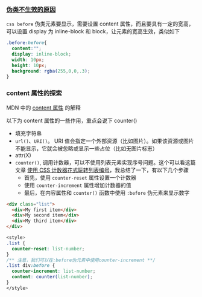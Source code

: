 
### [伪类不生效的原因](https://www.html.cn/qa/css3/15060.html)

`css before` 伪类元素要显示，需要设置 content 属性，而且要具有一定的宽高，可以设置 display 为 inline-block 和 block，让元素的宽高生效，类似如下

```css
.before:before{
  content:"";
  display: inline-block;
  width: 10px;
  height: 10px;
  background: rgba(255,0,0,.3);
}
```

### content 属性的探索

MDN 中的 [content 属性](https://developer.mozilla.org/zh-CN/docs/Web/CSS/content) 的解释

以下为 content 属性的一些作用，重点会说下 counter()

- 填充字符串
-  `url()`、`URI()`。 URI 值会指定一个外部资源（比如图片）。如果该资源或图片不能显示，它就会被忽略或显示一些占位（比如无图片标志）
-  attr(X)
-  `counter()`, 调用计数器，可以不使用列表元素实现序号问题。这个可以看这篇文章 [使用 CSS 计数器花式玩转列表编号](https://segmentfault.com/a/1190000038292189)，我总结了一下，有以下几个步骤
   -  首先，使用 `counter-reset` 属性设置一个计数器
   -  使用 `counter-increment` 属性增加计数器的值
   -  最后，在内容属性和 `counter()` 函数中使用 `:before` 伪元素来显示数字

```html
<div class="list">
  <div>My first item</div>
  <div>My second item</div>
  <div>My third item</div>
</div>
```
```css
<style>
.list {
  counter-reset: list-number;
}
/** 注意，我们可以在:before伪元素中使用counter-increment **/
.list div:before {
  counter-increment: list-number;
  content: counter(list-number);
}
</style>
```

